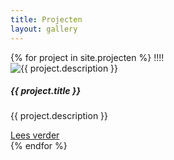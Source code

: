 ```yaml
---
title: Projecten
layout: gallery
---
```


<div class="card-deck mb-3 text-center">
    {% for project in site.projecten %}
    !!!!
        <div class="card mb-4 box-shadow">
            <img class="card-img-top rounded-circle mt-3 mx-auto d-block" src="{{ project.image }}" alt="{{ project.description }}"">
            <div class="card-body d-flex flex-column">
                <h5 class="card-title">{{ project.title }}</h5>
                <p class="card-text">{{ project.description }}</p>
                <a href="/projecten/{{ project.slug }}" class="btn btn-primary mt-auto">Lees verder</a>
            </div>
        </div>
    {% endfor %}
</div>